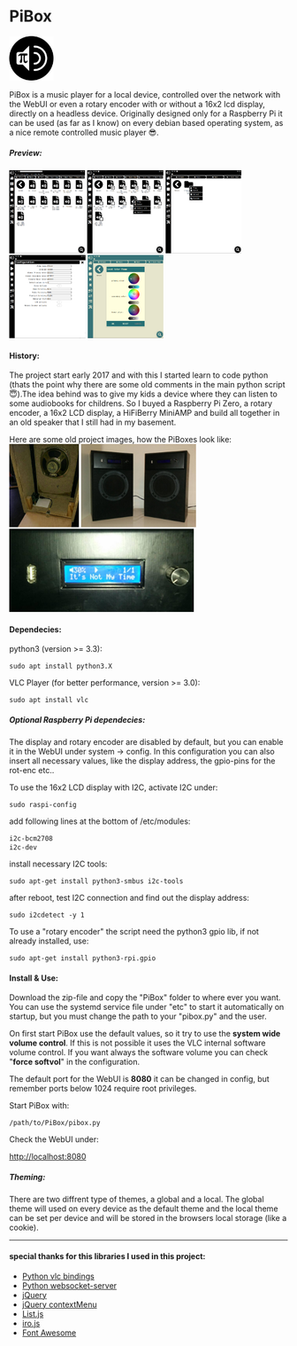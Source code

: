 # PiBox

<img src="https://github.com/mchilli/pibox/blob/master/images/logo.png?raw=true" height="80">


PiBox is a music player for a local device, controlled over the network with the WebUI or even a rotary encoder with or without a 16x2 lcd display, directly on a headless device. Originally designed only for a Raspberry Pi it can be used (as far as I know) on every debian based operating system, as a nice remote controlled music player :sunglasses:.

##### Preview:

<img src="https://github.com/mchilli/pibox/blob/master/images/webui001.png?raw=true" height="150"> <img src="https://github.com/mchilli/pibox/blob/master/images/webui002.png?raw=true" height="150"> <img src="https://github.com/mchilli/pibox/blob/master/images/webui003.png?raw=true" height="150"> <img src="https://github.com/mchilli/pibox/blob/master/images/webui004.png?raw=true" height="150"> <img src="https://github.com/mchilli/pibox/blob/master/images/webui005.png?raw=true" height="150">

#### History:

The project start early 2017 and with this I started learn to code python (thats the point why there are some old comments in the main python script :innocent:).The idea behind was to give my kids a device where they can listen to some audiobooks for childrens. So I buyed a Raspberry Pi Zero, a rotary encoder, a 16x2 LCD display, a HiFiBerry MiniAMP and build all together in an old speaker that I still had in my basement.

Here are some old project images, how the PiBoxes look like:\
<img src="https://github.com/mchilli/pibox/blob/master/images/build.png?raw=true" height="150"> <img src="https://github.com/mchilli/pibox/blob/master/images/complete.png?raw=true" height="150"> <img src="https://github.com/mchilli/pibox/blob/master/images/display.png?raw=true" height="150">

#### Dependecies:

python3 (version >= 3.3):

	sudo apt install python3.X

VLC Player (for better performance, version >= 3.0):

	sudo apt install vlc

##### Optional Raspberry Pi dependecies:

The display and rotary encoder are disabled by default, but you can enable it in the WebUI under system -> config. In this configuration you can also insert all necessary values, like the display address, the gpio-pins for the rot-enc etc..

To use the 16x2 LCD display with I2C, activate I2C under:

    sudo raspi-config

add following lines at the bottom of /etc/modules:

    i2c-bcm2708
    i2c-dev

install necessary I2C tools:

	sudo apt-get install python3-smbus i2c-tools

after reboot, test I2C connection and find out the display address:

	sudo i2cdetect -y 1

To use a "rotary encoder" the script need the python3 gpio lib, if not already installed, use:

	sudo apt-get install python3-rpi.gpio

#### Install & Use:

Download the zip-file and copy the "PiBox" folder to where ever you want. You can use the systemd service file under "etc" to start it automatically on startup, but you must change the path to your "pibox.py" and the user.

On first start PiBox use the default values, so it try to use the **system wide volume control**. If this is not possible it uses the VLC internal software volume control. If you want always the software volume you can check "**force softvol**" in the configuration.

The default port for the WebUI is **8080** it can be changed in config, but remember ports below 1024 require root privileges.

Start PiBox with:

	/path/to/PiBox/pibox.py

Check the WebUI under:

[http://localhost:8080](http://localhost:8080 "http://localhost:8080")

##### Theming:

There are two diffrent type of themes, a global and a local. The global theme will used on every device as the default theme and the local theme can be set per device and will be stored in the browsers local storage (like a cookie).

------------

#### special thanks for this libraries I used in this project:

- [Python vlc bindings](https://github.com/oaubert/python-vlc)
- [Python websocket-server](https://github.com/Pithikos/python-websocket-server)
- [jQuery](https://jquery.com/)
- [jQuery contextMenu](https://swisnl.github.io/jQuery-contextMenu/)
- [List.js](https://listjs.com/)
- [iro.js](https://iro.js.org/)
- [Font Awesome](https://fontawesome.com/)
